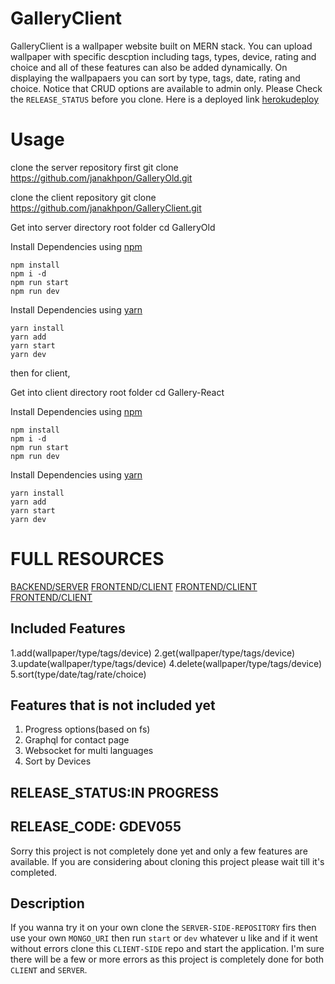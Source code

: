 # GalleryClient
  GalleryClient is a wallpaper website built on MERN stack. You can upload wallpaper with specific descption including tags, types, device, rating and choice and all of these features can also be added dynamically. On displaying the wallpapaers you can sort by type, tags, date, rating and choice. Notice that CRUD options are available to admin only. Please Check the `RELEASE_STATUS` before you clone. Here is a deployed link [herokudeploy](https://ei-sgallery.herokuapp.com/)



# Usage
clone the server repository first
    git clone https://github.com/janakhpon/GalleryOld.git

clone the client repository
    git clone https://github.com/janakhpon/GalleryClient.git

Get into server directory root folder
    cd GalleryOld

Install Dependencies using [npm](https://www.npmjs.com/)

    npm install
    npm i -d
    npm run start
    npm run dev

Install Dependencies using [yarn](https://yarnpkg.com/en/)

    yarn install
    yarn add
    yarn start
    yarn dev

then for client,

Get into client directory root folder
    cd Gallery-React

Install Dependencies using [npm](https://www.npmjs.com/)

    npm install
    npm i -d
    npm run start
    npm run dev

Install Dependencies using [yarn](https://yarnpkg.com/en/)

    yarn install
    yarn add
    yarn start
    yarn dev



# FULL RESOURCES
 [BACKEND/SERVER](https://ei-sgallery.herokuapp.com/)
 [FRONTEND/CLIENT](https://ei-sgallery.herokuapp.com/)
 [FRONTEND/CLIENT](https://ei-sgallery.herokuapp.com/)
 [FRONTEND/CLIENT](https://ei-sgallery.herokuapp.com/)


## Included Features
 1.add(wallpaper/type/tags/device)
 2.get(wallpaper/type/tags/device)
 3.update(wallpaper/type/tags/device)
 4.delete(wallpaper/type/tags/device)
 5.sort(type/date/tag/rate/choice)


## Features that is not included yet
 1. Progress options(based on fs)
 2. Graphql for contact page
 3. Websocket for multi languages
 4. Sort by Devices


## RELEASE_STATUS:IN PROGRESS
## RELEASE_CODE: GDEV055
 Sorry this project is not completely done yet and only a few features are available. If you are considering about cloning this project please wait till it's completed.

## Description
 If you wanna try it on your own clone the `SERVER-SIDE-REPOSITORY` firs then use your own `MONGO_URI` then run `start` or `dev` whatever u like and if it went without errors clone this `CLIENT-SIDE` repo and start the application. I'm sure there will be a few or more errors as this project is completely done for both `CLIENT` and `SERVER`.
    

